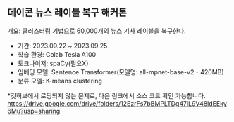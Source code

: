 ## 데이콘 뉴스 레이블 복구 해커톤
개요: 클러스터링 기법으로 60,000개의 뉴스 기사 레이블을 복구한다.
- 기간: 2023.09.22 ~ 2023.09.25
- 학습 환경: Colab Tesla A100
- 토크나이저: spaCy(필요X)
- 임베딩 모델: Sentence Transformer(모델명: all-mpnet-base-v2 - 420MB)
- 분류 모델: K-means clustering

*깃허브에서 로딩되지 않는 문제로, 다음 링크에서 소스 코드 확인 가능합니다.
https://drive.google.com/drive/folders/12EzrFs7bBMPLTDg47iL9V48ldEEky6Mu?usp=sharing
